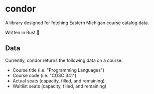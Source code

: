# condor

A library designed for fetching Eastern Michigan course catalog data.

Written in Rust 🦀

## Data

Currently, condor returns the following data on a course:

+ Course title (i.e. "Programming Languages")
+ Course code (i.e. "COSC 341")
+ Actual seats (capacity, filled, and remaining)
+ Waitlist seats (capacity, filled, and remaining)
